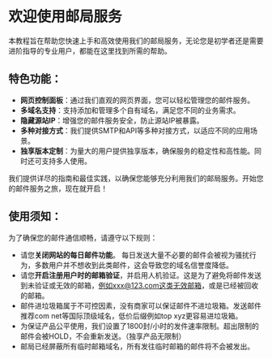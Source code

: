 # 欢迎使用邮局服务

本教程旨在帮助您快速上手和高效使用我们的邮局服务，无论您是初学者还是需要进阶指导的专业用户，都能在这里找到所需的帮助。

## 特色功能：

- **网页控制面板**：通过我们直观的网页界面，您可以轻松管理您的邮件服务。
- **多域名支持**：支持添加和管理多个自有域名，满足您不同的业务需求。
- **隐藏源站IP**：增强您的邮件服务安全，防止源站IP被暴露。
- **多种对接方式**：我们提供SMTP和API等多种对接方式，以适应不同的应用场景。
- **独享版本定制**：为量大的用户提供独享版本，确保服务的稳定性和高性能。同时还可支持多人使用。

我们提供详尽的指南和最佳实践，以确保您能够充分利用我们的邮局服务。开始您的邮件服务之旅，现在就开启！

## 使用须知：

为了确保您的邮件通信顺畅，请遵守以下规则：
- 请您**关闭网站的每日邮件功能**。 每日发送大量不必要的邮件会被视为骚扰行为，多数用户并不想收到此类邮件，这会导致您的域名信誉度降低。
- 请您**开启注册用户时的邮箱验证**，并启用人机验证。这是为了避免将邮件发送到未验证或无效的邮箱，例如xxx@123.com这类无效邮箱，或是已经被回收的邮箱。
- 邮件进垃圾箱属于不可控因素，没有商家可以保证邮件不进垃圾箱。发送邮件推荐com net等国际顶级域名，低价后缀例如top xyz更容易进垃圾箱。
- 为保证产品公平使用，我们设置了1800封/小时的发件速率限制。超出限制的邮件会被HOLD，不会重新发送。（独享产品无限制）
- 邮局已经屏蔽所有临时邮箱域名，所有发往临时邮箱的邮件将不会被发出。

